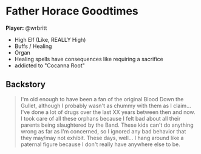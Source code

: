 # Father Horace Goodtimes

**Player:** @wrbritt

 * High Elf (Like, REALLY High)
 * Buffs / Healing
 * Organ
 * Healing spells have consequences like requiring a sacrifice
 * addicted to "Cocanna Root"

## Backstory

> I'm old enough to have been a fan of the original Blood Down the Gullet, although I probably wasn't as chummy with them as I claim...
> I've done a lot of drugs over the last XX years between then and now.
> I took care of all these orphans because I felt bad about all their parents being slaughtered by the Band.
> These kids can't do anything wrong as far as I'm concerned, so I ignored any bad behavior that they may/may not exhibit.
> These days, well... I hang around like a paternal figure because I don't really have anywhere else to be.
